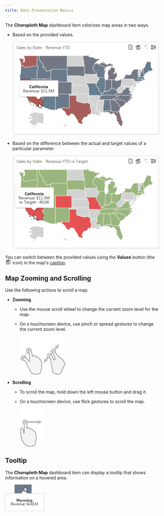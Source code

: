 ```yaml
---
title: Data Presentation Basics
---
```

The **Choropleth Map** dashboard item colorizes map areas in two ways.
* Based on the provided values.
	
	![ChoroplethMap_Value_Web](../../../../images/Img22514.png)
* Based on the difference between the actual and target values of a particular parameter.
	
	![ChoroplethMap_Delta_Web](../../../../images/Img22515.png)

You can switch between the provided values using the **Values** button (the ![Cards_ValuesIcon](../../../../images/Img22504.png) icon) in the map's [caption](../../../../../dashboard-for-web/articles/web-dashboard-viewer-mode/data-presentation/dashboard-layout.md).

## Map Zooming and Scrolling
Use the following actions to scroll a map.
* **Zooming**
	* Use the mouse scroll wheel to change the current zoom level for the map.
	* On a touchscreen device, use pinch or spread gestures to change the current zoom level.
		
		![ChoroplethMap_PinchGesture](../../../../images/Img23691.png)![ChoroplethMap_SpreadGesture](../../../../images/Img23692.png)
* **Scrolling**
	* To scroll the map, hold down the left mouse button and drag it.
	* On a touchscreen device, use flick gestures to scroll the map.
		
		![ChoroplethMap_FlickGesture](../../../../images/Img22518.png)

## Tooltip
The **Choropleth Map** dashboard item can display a tooltip that shows information on a hovered area.

![ChoropletMap_Tooltip_Web](../../../../images/Img23704.png)